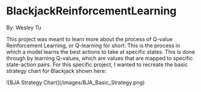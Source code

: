 # BlackjackReinforcementLearning

By: Wesley Tu

This project was meant to learn more about the process of Q-value Reinforcement Learning, or Q-learning for short. This is the process in which a model learns the best actions to take at specific states. This is done through by learning Q-values, which are values that are mapped to specific state-action pairs. For this specific project, I wanted to recreate the basic strategy chart for Blackjack shown here:

<div width="50" height="50">
![BJA Strategy Chart](/images/BJA_Basic_Strategy.png)
<div>